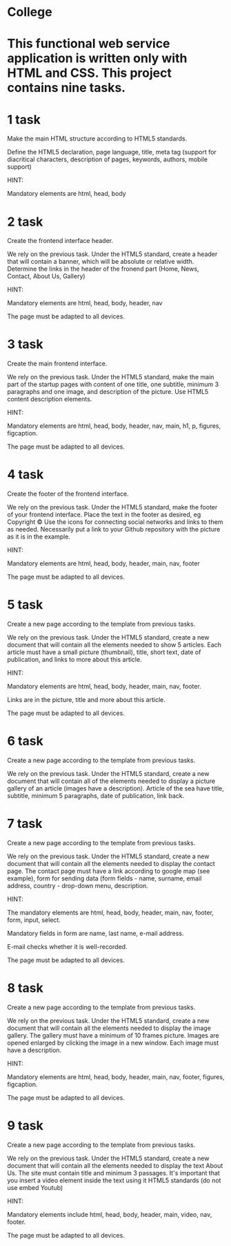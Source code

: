 # College
#
# This functional web service application is written only with HTML and CSS. This project contains nine tasks. 
#
# 1 task
Make the main HTML structure according to HTML5 standards.

Define the HTML5 declaration, page language, title, meta tag (support for diacritical characters,
description of pages, keywords, authors, mobile support)

HINT:

Mandatory elements are html, head, body

# 2 task 
Create the frontend interface header.

We rely on the previous task. Under the HTML5 standard, create a header that will
contain a banner, which will be absolute or relative width. Determine the links in the header of the fronend
part (Home, News, Contact, About Us, Gallery)

HINT:

Mandatory elements are html, head, body, header, nav

The page must be adapted to all devices.

# 3 task 
Create the main frontend interface.

We rely on the previous task. Under the HTML5 standard, make the main part of the startup
pages with content of one title, one subtitle, minimum 3 paragraphs and one image,
and description of the picture. Use HTML5 content description elements.

HINT:

Mandatory elements are html, head, body, header, nav, main, h1, p, figures, figcaption. 

The page must be adapted to all devices.

# 4 task 
Create the footer of the frontend interface.

We rely on the previous task. Under the HTML5 standard, make the footer of your frontend
interface. Place the text in the footer as desired, eg Copyright ©
Use the icons for connecting social networks and links to them as needed. Necessarily
put a link to your Github repository with the picture as it is in the example.

HINT:

Mandatory elements are html, head, body, header, main, nav, footer

The page must be adapted to all devices.

# 5 task 
Create a new page according to the template from previous tasks.

We rely on the previous task. Under the HTML5 standard, create a new document that will
contain all the elements needed to show 5 articles. Each article must have a small picture
(thumbnail), title, short text, date of publication, and links to more about this article.

HINT:

Mandatory elements are html, head, body, header, main, nav, footer. 

Links are in the picture, title and more about this article.

The page must be adapted to all devices.

# 6 task
Create a new page according to the template from previous tasks.

We rely on the previous task. Under the HTML5 standard, create a new document that will
contain all of the elements needed to display a picture gallery of an article (images have a description). Article of the sea
have title, subtitle, minimum 5 paragraphs, date of publication, link back.

# 7 task
Create a new page according to the template from previous tasks.

We rely on the previous task. Under the HTML5 standard, create a new document that will
contain all the elements needed to display the contact page. The contact page must have a link
according to google map (see example), form for sending data (form fields - name, surname,
email address, country - drop-down menu, description.

HINT:

The mandatory elements are html, head, body, header, main, nav, footer, form, input, select.

Mandatory fields in form are name, last name, e-mail address.

E-mail checks whether it is well-recorded.

The page must be adapted to all devices.

# 8 task
Create a new page according to the template from previous tasks.

We rely on the previous task. Under the HTML5 standard, create a new document that will
contain all the elements needed to display the image gallery. The gallery must have a minimum of 10 frames
picture. Images are opened enlarged by clicking the image in a new window. Each image must have a description.

HINT:

Mandatory elements are html, head, body, header, main, nav, footer, figures, figcaption.

The page must be adapted to all devices.

# 9 task
Create a new page according to the template from previous tasks.

We rely on the previous task. Under the HTML5 standard, create a new document that will
contain all the elements needed to display the text About Us. The site must contain
title and minimum 3 passages. It's important that you insert a video element inside the text using it
HTML5 standards (do not use embed Youtub)

HINT:

Mandatory elements include html, head, body, header, main, video, nav, footer. 

The page must be adapted to all devices.
